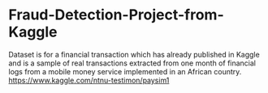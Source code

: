 # Fraud-Detection-Project-from-Kaggle
Dataset is for a financial transaction which has already published in Kaggle and is a sample of real transactions extracted from one month of financial logs from a mobile money service implemented in an African country.
https://www.kaggle.com/ntnu-testimon/paysim1
